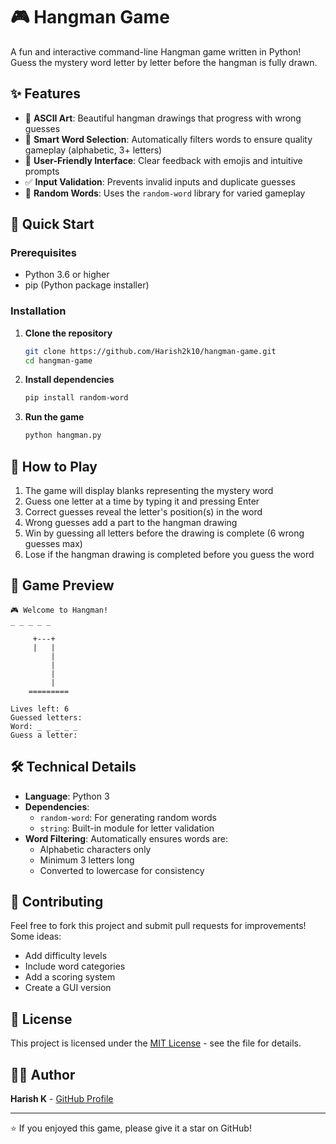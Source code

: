 # 🎮 Hangman Game

A fun and interactive command-line Hangman game written in Python! Guess the mystery word letter by letter before the hangman is fully drawn.

## ✨ Features

- 🎨 **ASCII Art**: Beautiful hangman drawings that progress with wrong guesses
- 🎯 **Smart Word Selection**: Automatically filters words to ensure quality gameplay (alphabetic, 3+ letters)
- 💬 **User-Friendly Interface**: Clear feedback with emojis and intuitive prompts
- ✅ **Input Validation**: Prevents invalid inputs and duplicate guesses
- 🎲 **Random Words**: Uses the `random-word` library for varied gameplay

## 🚀 Quick Start

### Prerequisites

- Python 3.6 or higher
- pip (Python package installer)

### Installation

1. **Clone the repository**
   ```bash
   git clone https://github.com/Harish2k10/hangman-game.git
   cd hangman-game
   ```

2. **Install dependencies**
   ```bash
   pip install random-word
   ```

3. **Run the game**
   ```bash
   python hangman.py
   ```

## 🎯 How to Play

1. The game will display blanks representing the mystery word
2. Guess one letter at a time by typing it and pressing Enter
3. Correct guesses reveal the letter's position(s) in the word
4. Wrong guesses add a part to the hangman drawing
5. Win by guessing all letters before the drawing is complete (6 wrong guesses max)
6. Lose if the hangman drawing is completed before you guess the word

## 📸 Game Preview

```
🎮 Welcome to Hangman!
_ _ _ _ _ 

     +---+
     |   |
         |
         |
         |
         |
    =========

Lives left: 6
Guessed letters: 
Word: _ _ _ _ _
Guess a letter: 
```

## 🛠️ Technical Details

- **Language**: Python 3
- **Dependencies**: 
  - `random-word`: For generating random words
  - `string`: Built-in module for letter validation
- **Word Filtering**: Automatically ensures words are:
  - Alphabetic characters only
  - Minimum 3 letters long
  - Converted to lowercase for consistency

## 🤝 Contributing

Feel free to fork this project and submit pull requests for improvements! Some ideas:
- Add difficulty levels
- Include word categories
- Add a scoring system
- Create a GUI version

## 📄 License

This project is licensed under the [MIT License](LICENSE.md) - see the file for details.

## 👨‍💻 Author

**Harish K** - [GitHub Profile](https://github.com/Harish2k10)

---

⭐ If you enjoyed this game, please give it a star on GitHub!